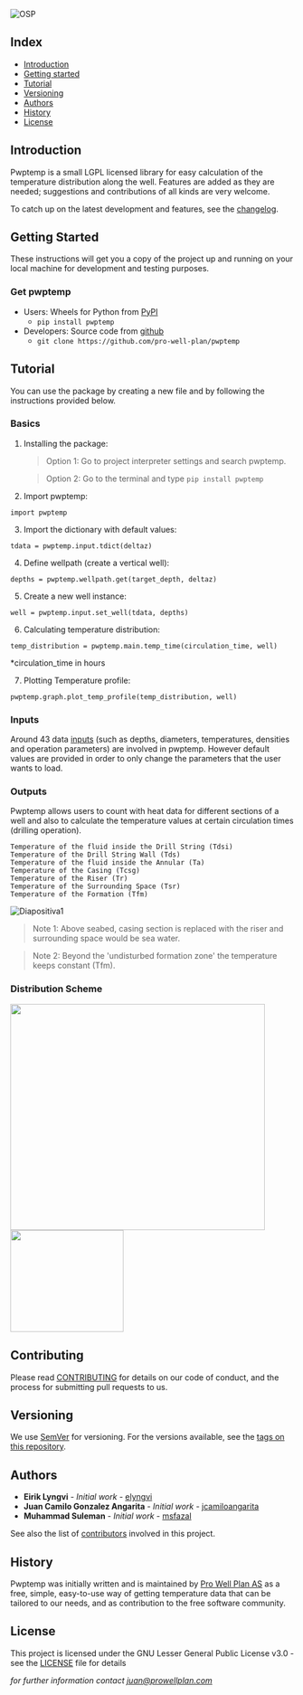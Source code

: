 ![OSP](https://user-images.githubusercontent.com/52009346/62771366-56c69f00-ba9d-11e9-9c86-a868bf3a1180.png)

## Index ##

* [Introduction](#introduction)
* [Getting started](#getting-started)
* [Tutorial](#tutorial)
* [Versioning](#versioning)
* [Authors](#authors)
* [History](#history)
* [License](#license)

## Introduction
Pwptemp is a small LGPL licensed library for easy calculation of the
temperature distribution along the well. Features are added as they
are needed; suggestions and contributions of all kinds are very welcome.

To catch up on the latest development and features, see the [changelog](CHANGELOG.md).

## Getting Started

These instructions will get you a copy of the project up and running on your local machine for development and testing purposes.

### Get pwptemp

* Users: Wheels for Python from [PyPI](https://pypi.python.org/pypi/pwptemp/) 
    * `pip install pwptemp`
* Developers: Source code from [github](https://github.com/pro-well-plan/pwptemp)
    * `git clone https://github.com/pro-well-plan/pwptemp`
    
## Tutorial

You can use the package by creating a new file and by following the instructions provided below.
   
### Basics   

1. Installing the package:
   > Option 1: Go to project interpreter settings and search pwptemp.
   
   > Option 2: Go to the terminal and type `pip install pwptemp`
   
2. Import pwptemp:
```
import pwptemp
```
   
3. Import the dictionary with default values:
```
tdata = pwptemp.input.tdict(deltaz)
```

4. Define wellpath (create a vertical well):
```
depths = pwptemp.wellpath.get(target_depth, deltaz)
```

5. Create a new well instance:
```
well = pwptemp.input.set_well(tdata, depths)
```

6. Calculating temperature distribution:
```
temp_distribution = pwptemp.main.temp_time(circulation_time, well)
```
*circulation_time in hours

7. Plotting Temperature profile:
```
pwptemp.graph.plot_temp_profile(temp_distribution, well)
```


### Inputs

Around 43 data [inputs](https://github.com/pro-well-plan/pwptemp/blob/master/physics/inputs.md) (such as depths, diameters, temperatures, densities and operation parameters) are involved in pwptemp. However default values are provided in order to only change the parameters that the user wants to load.

### Outputs

Pwptemp allows users to count with heat data for different sections of a well and also to calculate the temperature values at certain circulation times (drilling operation).

```
Temperature of the fluid inside the Drill String (Tdsi)
Temperature of the Drill String Wall (Tds)
Temperature of the fluid inside the Annular (Ta)
Temperature of the Casing (Tcsg)
Temperature of the Riser (Tr)
Temperature of the Surrounding Space (Tsr)
Temperature of the Formation (Tfm)
```
![Diapositiva1](https://user-images.githubusercontent.com/52009346/62273419-d4efc980-b43d-11e9-974e-4cbbf086c0ff.JPG)

> Note 1: Above seabed, casing section is replaced with the riser and surrounding space would be sea water.

> Note 2: Beyond the 'undisturbed formation zone' the temperature keeps constant (Tfm).     

### Distribution Scheme

<img src="https://user-images.githubusercontent.com/52009346/62863045-fbe4b000-bd07-11e9-9bda-30330dc612d1.PNG" width="450" height="400"> <img src="https://user-images.githubusercontent.com/52009346/62856722-f4b4a680-bcf5-11e9-80ef-751e03b4dbc2.PNG" width="200" height="180">

## Contributing

Please read [CONTRIBUTING](CONTRIBUTING.md) for details on our code of conduct, and the process for submitting pull requests to us.

## Versioning

We use [SemVer](http://semver.org/) for versioning. For the versions available, see the [tags on this repository](https://github.com/pro-well-plan/pwptemp/tags). 

## Authors

* **Eirik Lyngvi** - *Initial work* - [elyngvi](https://github.com/elyngvi)
* **Juan Camilo Gonzalez Angarita** - *Initial work* - [jcamiloangarita](https://github.com/jcamiloangarita)
* **Muhammad Suleman** - *Initial work* - [msfazal](https://github.com/msfazal)


See also the list of [contributors](https://github.com/jcamiloangarita/WT/graphs/contributors) involved in this project.

## History ##
Pwptemp was initially written and is maintained by [Pro Well Plan
AS](http://www.prowellplan.com/) as a free, simple, easy-to-use way of getting
temperature data that can be tailored to our needs, and as contribution to the
free software community.

## License

This project is licensed under the GNU Lesser General Public License v3.0 - see the [LICENSE](LICENSE.md) file for details


*for further information contact juan@prowellplan.com*
